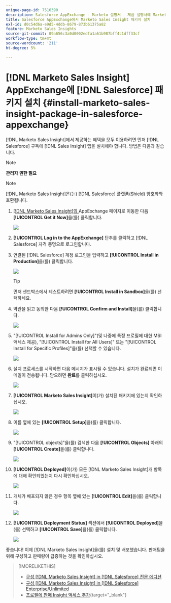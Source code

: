 ```yaml
---
unique-page-id: 7516390
description: Salesforce AppExchange - Marketo 설명서 - 제품 설명서에 Marketo Sales Insight 패키지 설치
title: Salesforce AppExchange에서 Marketo Sales Insight 패키지 설치
exl-id: d0c54d6a-e9d5-4ddb-8679-873b61375a82
feature: Marketo Sales Insights
source-git-commit: 09a656c3a0d0002edfa1a61b987bff4c1dff33cf
workflow-type: tm+mt
source-wordcount: '211'
ht-degree: 5%

---
```


# [!DNL Marketo Sales Insight] AppExchange에 [!DNL Salesforce] 패키지 설치 {#install-marketo-sales-insight-package-in-salesforce-appexchange}

[!DNL Marketo Sales Insight]에서 제공하는 혜택을 모두 이용하려면 먼저 [!DNL Salesforce] 구독에 [!DNL Sales Insight] 앱을 설치해야 합니다. 방법은 다음과 같습니다.

>[!NOTE]
>
>**관리자 권한 필요**

>[!NOTE]
>
>[!DNL Marketo Sales Insight]은(는) [!DNL Salesforce] 플랫폼(Shield) 암호화와 호환됩니다.

1. [ [!DNL Marketo Sales Insight]의 ](https://appexchange.salesforce.com/listingDetail?listingId=a0N30000001SVZmEAO)AppExchange 페이지로 이동한 다음 **[!UICONTROL Get it Now]**&#x200B;을(를) 클릭합니다.

   ![](assets/install-marketo-sales-insight-package-in-salesforce-appexchange-1.png)

1. **[!UICONTROL Log in to the AppExchange]** 단추를 클릭하고 [!DNL Salesforce] 자격 증명으로 로그인합니다.

1. 연결된 [!DNL Salesforce] 계정 로그인을 입력하고 **[!UICONTROL Install in Production]**&#x200B;을(를) 클릭합니다.

   ![](assets/install-marketo-sales-insight-package-in-salesforce-appexchange-2.png)

   >[!TIP]
   >
   >먼저 샌드박스에서 테스트하려면 **[!UICONTROL Install in Sandbox]**&#x200B;을(를) 선택하세요.

1. 약관을 읽고 동의한 다음 **[!UICONTROL Confirm and Install]**&#x200B;을(를) 클릭합니다.

   ![](assets/install-marketo-sales-insight-package-in-salesforce-appexchange-3.png)

1. &quot;[!UICONTROL Install for Admins Only]&quot;(및 나중에 특정 프로필에 대한 MSI 액세스 제공), &quot;[!UICONTROL Install for All Users]&quot; 또는 &quot;[!UICONTROL Install for Specific Profiles]&quot;을(를) 선택할 수 있습니다.

   ![](assets/install-marketo-sales-insight-package-in-salesforce-appexchange-4.png)

1. 설치 프로세스를 시작하면 다음 메시지가 표시될 수 있습니다. 설치가 완료되면 이메일이 전송됩니다. 닫으려면 **완료**&#x200B;를 클릭하십시오.

   ![](assets/install-marketo-sales-insight-package-in-salesforce-appexchange-5.png)

1. **[!UICONTROL Marketo Sales Insight]**&#x200B;이(가) 설치된 패키지에 있는지 확인하십시오.

   ![](assets/install-marketo-sales-insight-package-in-salesforce-appexchange-6.png)

1. 이름 옆에 있는 **[!UICONTROL Setup]**&#x200B;을(를) 클릭합니다.

   ![](assets/install-marketo-sales-insight-package-in-salesforce-appexchange-7.png)

1. &quot;[!UICONTROL objects]&quot;을(를) 검색한 다음 **[!UICONTROL Objects]** 아래의 **[!UICONTROL Create]**&#x200B;을(를) 클릭합니다.

   ![](assets/install-marketo-sales-insight-package-in-salesforce-appexchange-8.png)

1. **[!UICONTROL Deployed]**&#x200B;이(가) 모든 [!DNL Marketo Sales Insight]개 항목에 대해 확인되었는지 다시 확인하십시오.

   ![](assets/install-marketo-sales-insight-package-in-salesforce-appexchange-9.png)

1. 개체가 배포되지 않은 경우 항목 옆에 있는 **[!UICONTROL Edit]**&#x200B;을(를) 클릭합니다.

   ![](assets/install-marketo-sales-insight-package-in-salesforce-appexchange-10.png)

1. **[!UICONTROL Deployment Status]** 섹션에서 **[!UICONTROL Deployed]**&#x200B;을(를) 선택하고 **[!UICONTROL Save]**&#x200B;을(를) 클릭합니다.

   ![](assets/install-marketo-sales-insight-package-in-salesforce-appexchange-11.png)

좋습니다! 이제 [!DNL Marketo Sales Insight]을(를) 설치 및 배포했습니다. 판매팀을 위해 구성하고 판매량이 급증하는 것을 확인하십시오.

>[!MORELIKETHIS]
>
>* [구성 [!DNL Marketo Sales Insight] in [!DNL Salesforce] 전문 에디션](/help/marketo/product-docs/marketo-sales-insight/msi-for-salesforce/configuration/configure-marketo-sales-insight-in-salesforce-professional-edition.md)
>* [구성 [!DNL Marketo Sales Insight] in [!DNL Salesforce] Enterprise/Unlimited](/help/marketo/product-docs/marketo-sales-insight/msi-for-salesforce/configuration/configure-marketo-sales-insight-in-salesforce-enterprise-unlimited.md)
>* [프로필에 판매 Insight 액세스 추가](/help/marketo/product-docs/marketo-sales-insight/msi-for-salesforce/configuration/add-sales-insight-access-to-profiles.md){target="_blank"}
